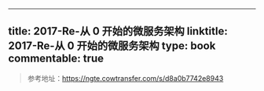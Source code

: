
---
title: 2017-Re-从 0 开始的微服务架构
linktitle: 2017-Re-从 0 开始的微服务架构
type: book
commentable: true
---

> 参考地址：https://ngte.cowtransfer.com/s/d8a0b7742e8943

    